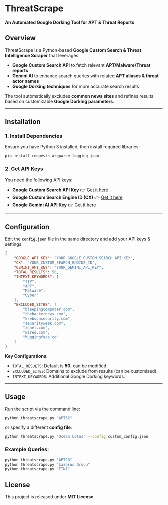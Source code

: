 # ThreatScrape
**An Automated Google Dorking Tool for APT & Threat Reports**

## Overview
ThreatScrape is a Python-based **Google Custom Search & Threat Intelligence Scraper** that leverages:
- **Google Custom Search API** to fetch relevant **APT/Malware/Threat reports**
- **Gemini AI** to enhance search queries with related **APT aliases & threat actor names**
- **Google Dorking techniques** for more accurate search results

The tool automatically excludes **common news sites** and refines results based on customizable **Google Dorking parameters**.

---

## Installation
### 1. Install Dependencies
Ensure you have Python 3 installed, then install required libraries:

```bash
pip install requests argparse logging json
```

### 2. Get API Keys
You need the following API keys:

- **Google Custom Search API Key** 👉 [Get it here](https://developers.google.com/custom-search/v1/introduction#identify_your_application_to_google_with_api_key)
- **Google Custom Search Engine ID (CX)** 👉 [Get it here](https://cse.google.com/all)
- **Google Gemini AI API Key** 👉 [Get it here](https://aistudio.google.com/apikey)

---

## Configuration

Edit the **`config.json`** file in the same directory and add your API keys & settings:

```json
{
    "GOOGLE_API_KEY": "YOUR_GOOGLE_CUSTOM_SEARCH_API_KEY",
    "CX": "YOUR_CUSTOM_SEARCH_ENGINE_ID",
    "GEMINI_API_KEY": "YOUR_GEMINI_API_KEY",
    "TOTAL_RESULTS": 50,
    "INTEXT_KEYWORDS": [
        "TTP",
        "APT",
        "Malware",
        "Cyber"
    ],
    "EXCLUDED_SITES": [
        "bleepingcomputer.com",
        "thehackernews.com",
        "krebsonsecurity.com",
        "securityweek.com",
        "zdnet.com",
        "wired.com",
        "huggingface.co"
    ]
}
```

**Key Configurations:**
- `TOTAL_RESULTS`: Default is **50**, can be modified.
- `EXCLUDED_SITES`: Domains to exclude from results (can be customized).
- `INTEXT_KEYWORDS`: Additional Google Dorking keywords.

---

## Usage

Run the script via the command line:

```bash
python threatscrape.py "APT32"
```

or specify a different **config file**:

```bash
python threatscrape.py "Ocean Lotus" --config custom_config.json
```

### Example Queries:
```bash
python threatscrape.py "APT28"
python threatscrape.py "Lazarus Group"
python threatscrape.py "FIN7"
```

## License
This project is released under **MIT License**.

